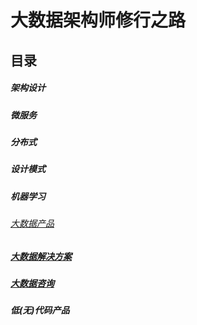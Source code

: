 # 大数据架构师修行之路

## 目录


##### 架构设计

##### 微服务

##### 分布式

##### 设计模式

##### 机器学习

###### [大数据产品](https://github.com/hoverzheng/bigdata_AI_readlist/blob/master/%E5%A4%A7%E6%95%B0%E6%8D%AE%E4%BA%A7%E5%93%81.md)

##### [大数据解决方案](https://github.com/hoverzheng/bigdata_AI_readlist/blob/master/%E5%A4%A7%E6%95%B0%E6%8D%AE%E8%A7%A3%E5%86%B3%E6%96%B9%E6%A1%88.md)

##### [大数据咨询](https://github.com/hoverzheng/bigdata_AI_readlist/blob/master/%E5%A4%A7%E6%95%B0%E6%8D%AE%E5%92%A8%E8%AF%A2.md)

##### 低(无)代码产品